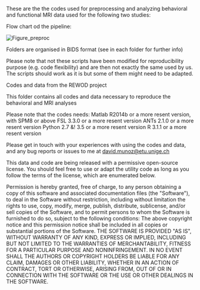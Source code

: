 These are the the codes used for preprocessing and analyzing behavioral and functional MRI data used for the following two studies:

Flow chart od the pipeline:

![Figure_preproc](https://user-images.githubusercontent.com/43644805/70528618-ea44d500-1b4e-11ea-907d-af06527b2ce5.png)

Folders are organised in BIDS format (see in each folder for further info)


Please note that not these scripts have been modified for reproducibility purpose (e.g. code flexibility) and are then not exactly the same used by us. The scripts should work as it is but some of them might need to be adapted.

Codes and data from the REWOD project

This folder contains all codes and data necessary to reproduce the behavioral and MRI analyses

Please note that the codes needs: 
Matlab R2014b or a more resent version, with SPM8 or above
FSL 3.3.0 or a more resent version
ANTs 2.1.0 or a more resent version
Python 2.7 &! 3.5 or a more resent version
R 3.1.1 or a more resent version


Please get in touch with your experiences with using the codes and data, and any bug reports or issues to me at david.munoz@etu.unige.ch


This data and code are being released with a permissive open-source license. You should feel free to use or adapt the utility code as long as you follow the terms of the license, which are enumerated below.

Permission is hereby granted, free of charge, to any person obtaining a copy of this software and associated documentation files (the "Software"), to deal in the Software without restriction, including without limitation the rights to use, copy, modify, merge, publish, distribute, sublicense, and/or sell copies of the Software, and to permit persons to whom the Software is furnished to do so, subject to the following conditions:
The above copyright notice and this permission notice shall be included in all copies or substantial portions of the Software.
THE SOFTWARE IS PROVIDED "AS IS", WITHOUT WARRANTY OF ANY KIND, EXPRESS OR IMPLIED, INCLUDING BUT NOT LIMITED TO THE WARRANTIES OF MERCHANTABILITY, FITNESS FOR A PARTICULAR PURPOSE AND NONINFRINGEMENT. IN NO EVENT SHALL THE AUTHORS OR COPYRIGHT HOLDERS BE LIABLE FOR ANY CLAIM, DAMAGES OR OTHER LIABILITY, WHETHER IN AN ACTION OF CONTRACT, TORT OR OTHERWISE, ARISING FROM, OUT OF OR IN CONNECTION WITH THE SOFTWARE OR THE USE OR OTHER DEALINGS IN THE SOFTWARE.
